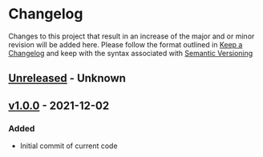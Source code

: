 # Changelog
Changes to this project that result in an increase of the major and or minor revision will be added here. Please follow the format outlined in [Keep a Changelog](http://keepachangelog.com/en/1.0.0/) and keep with the syntax associated with [Semantic Versioning](https://semver.org/)

## [Unreleased] - Unknown

## [v1.0.0] - 2021-12-02
### Added
- Initial commit of current code

[Unreleased]: https://github.com/UCO-HPC/buddy_comsol/compare/v2.0.1...devel
[v1.0.0]: https://github.com/UCO-HPC/buddy_comsol/releases/tag/v1.0.0
